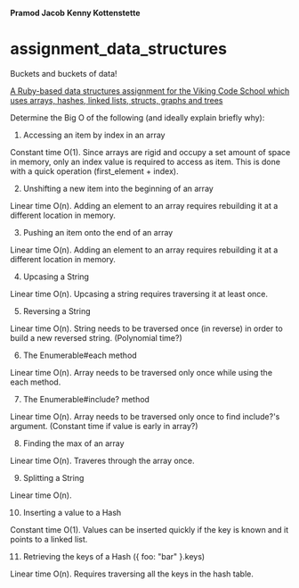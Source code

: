 <b>Pramod Jacob</b>
<b>Kenny Kottenstette</b>

# assignment_data_structures
Buckets and buckets of data!

[A Ruby-based data structures assignment for the Viking Code School which uses arrays, hashes, linked lists, structs, graphs and trees](http://www.vikingcodeschool.com)

Determine the Big O of the following (and ideally explain briefly why):

1. Accessing an item by index in an array

Constant time O(1). Since arrays are rigid and occupy a set amount of space in memory, only an index value is required to access as item. This is done with a quick operation (first_element + index).

2. Unshifting a new item into the beginning of an array

Linear time O(n). Adding an element to an array requires rebuilding it at a different location in memory.  

3. Pushing an item onto the end of an array

Linear time O(n). Adding an element to an array requires rebuilding it at a different location in memory.

4. Upcasing a String

Linear time O(n). Upcasing a string requires traversing it at least once. 

5. Reversing a String

Linear time O(n). String needs to be traversed once (in reverse) in order to build a new reversed string. (Polynomial time?)
 
6. The Enumerable#each method

Linear time O(n). Array needs to be traversed only once while using the each method.

7. The Enumerable#include? method

Linear time O(n). Array needs to be traversed only once to find include?'s argument. (Constant time if value is early in array?)

8. Finding the max of an array

Linear time O(n). Traveres through the array once. 

9. Splitting a String

Linear time O(n). 

10. Inserting a value to a Hash

Constant time O(1). Values can be inserted quickly if the key is known and it points to a linked list.

11. Retrieving the keys of a Hash ({ foo: "bar" }.keys)

Linear time O(n). Requires traversing all the keys in the hash table.